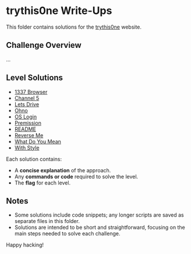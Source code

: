 # trythis0ne Write-Ups

This folder contains solutions for the [trythis0ne](http://trythis0ne.com/) website. 

## Challenge Overview
...

## Level Solutions
- [1337 Browser](./1337Browser.md)
- [Channel 5](./Channel5.md)
- [Lets Drive](./Lets_Drive.md)
- [Ohno](./Ohno.md)
- [OS Login](./OSLogin.md)
- [Premission](./Premission.md)
- [README](./README.md)
- [Reverse Me](./Reverse_Me.md)
- [What Do You Mean](./WhatDoYouMean.md)
- [With Style](./WithStyle.md)

Each solution contains:
- A **concise explanation** of the approach.
- Any **commands or code** required to solve the level.
- The **flag** for each level.

## Notes
- Some solutions include code snippets; any longer scripts are saved as separate files in this folder.
- Solutions are intended to be short and straightforward, focusing on the main steps needed to solve each challenge.
  
Happy hacking!
